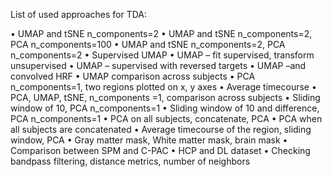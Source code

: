 List of used approaches for TDA:

•	UMAP and tSNE n_components=2
•	UMAP and tSNE n_components=2, PCA n_components=100
•	UMAP and tSNE n_components=2, PCA n_components=2
•	Supervised UMAP
•	UMAP – fit supervised, transform unsupervised
•	UMAP – supervised with reversed targets
•	UMAP –and convolved HRF
•	UMAP comparison across subjects
•	PCA n_components=1, two regions plotted on x, y axes
•	Average timecourse
•	PCA, UMAP, tSNE, n_components =1, comparison across subjects
•	Sliding window of 10, PCA n_components=1
•	Sliding window of 10 and difference, PCA n_components=1
•	PCA on all subjects, concatenate, PCA
•	PCA when all subjects are concatenated
•	Average timecourse of the region, sliding window, PCA
•	Gray matter mask, White matter mask, brain mask
•	Comparison between SPM and C-PAC
•	HCP and DL dataset
•	Checking bandpass filtering, distance metrics, number of neighbors




